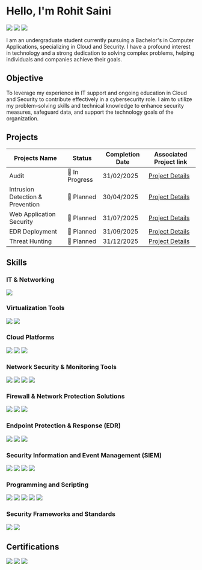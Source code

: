 
# Hello, I'm Rohit Saini
<a href="https://www.linkedin.com/in/rohitsaini-cyberguardian/"><img src="https://img.shields.io/badge/-LinkedIn-0072b1?&style=for-the-badge&logo=linkedin&logoColor=white" /></a>
<a href="https://tryhackme.com/r/p/CyberGuardianx"><img src="https://img.shields.io/badge/-TryHackMe-212C42?style=for-the-badge&logo=TryHackMe&logoColor=white" /></a>
<a href="https://app.letsdefend.io/user/cyberguardianx"><img src="https://img.shields.io/badge/-Let's%20Defend-0A4D8D?style=for-the-badge&logo=data:image/png;base64,iVBORw0KGgoAAAANSUhEUgAAABQAAAAUCAYAAACNiR0NAAAAw0lEQVQ4T6WT0Q2DMBRF37dhEkicEIisIGEk6gwBDgECo8AEHoNiNF4g5ACFZ8ApGQJlTCx5v7I3efw03e29bGfbzMUtKnwoJfQX3BAvsAvYP4AcyzAbmgI+AT3ADWgXNfxeBoA8+SM0FlYBzdyiBYGg5JmC1GuGbgAeGuLGQ9oA3CBwDJ8V6GdpH6X0CtbnG9uTv9E/ybU5AzHgPOQQuYAuwEGoVuK+Y82ctJPLTHDAAAAABJRU5ErkJggg==&logoColor=white" /></a>

I am an undergraduate student currently pursuing a Bachelor's in Computer Applications, specializing in Cloud and Security. I have a profound interest in technology and a strong dedication to solving complex problems, helping individuals and companies achieve their goals.

## Objective

To leverage my experience in IT support and ongoing education in Cloud and Security to contribute effectively in a cybersecurity role. I aim to utilize my problem-solving skills and technical knowledge to enhance security measures, safeguard data, and support the technology goals of the organization.


## Projects

| Projects Name                                        |     Status         |  Completion Date  | Associated Project link                                                                    |
|------------------------------------------------------|--------------------|-------------------|---------------------------------------------------------------------|
| Audit                                                |    🚧 In Progress |     31/02/2025     | <a href="https://github.com/cyberguardianx/Portfolio/tree/main/Audit"> Project Details </a> |
| Intrusion Detection & Prevention                     |    📝 Planned     |     30/04/2025     | <a href="  ">Project Details</a>|
| Web Application Security                             |    📝 Planned     |     31/07/2025     | <a href="  ">Project Details</a>|
| EDR Deployment                                       |    📝 Planned     |     31/09/2025     | <a href="  ">Project Details</a>|
| Threat Hunting                                       |    📝 Planned     |     31/12/2025     | <a href="  ">Project Details</a>|




## Skills

### IT & Networking
<div>  
    <img src="https://img.shields.io/badge/-Cisco%20Packet%20Tracer-0097C1?style=for-the-badge&logo=Cisco&logoColor=white" />
</div>

### Virtualization Tools
<div>
    <img src="https://img.shields.io/badge/-VMware-607078?style=for-the-badge&logo=VMware&logoColor=white" />
    <img src="https://img.shields.io/badge/-Hyper%20V-0082FC?style=for-the-badge&logo=Microsoft&logoColor=white" />
</div>

### Cloud Platforms
<div>
    <img src="https://img.shields.io/badge/-AWS-232F3E?style=for-the-badge&logo=Amazon%20AWS&logoColor=white" />
    <img src="https://img.shields.io/badge/-Microsoft%20Azure-0089D6?style=for-the-badge&logo=Microsoft%20Azure&logoColor=white" />
    <img src="https://img.shields.io/badge/-Google%20Cloud-4285F4?style=for-the-badge&logo=Google%20Cloud&logoColor=white" />
</div>

### Network Security & Monitoring Tools
<div>
    <img src="https://img.shields.io/badge/-Wireshark-1679A7?&style=for-the-badge&logo=Wireshark&logoColor=white" />
    <img src="https://img.shields.io/badge/-Zeek-777BB4?&style=for-the-badge&logo=Zeek&logoColor=white" />
    <img src="https://img.shields.io/badge/-Snort-FF0000?style=for-the-badge&logo=Snort&logoColor=white" />
    <img src="https://img.shields.io/badge/-Suricata-EF3B2D?&style=for-the-badge&logo=Suricata&logoColor=white" />
</div>
    
### Firewall & Network Protection Solutions
<div>
    <img src="https://img.shields.io/badge/-Fortinet-DA291C?style=for-the-badge&logo=Fortinet&logoColor=white" />
    <img src="https://img.shields.io/badge/-Palo%20Alto%20Networks-007EC6?style=for-the-badge&logo=Palo-Alto-Networks&logoColor=white" />
    <img src="https://img.shields.io/badge/-Sophos-1D7BFF?style=for-the-badge&logo=Sophos&logoColor=white" />
</div>

### Endpoint Protection & Response (EDR)
<div>
    <img src="https://img.shields.io/badge/-Microsoft_Defender_for_Endpoint-00A4EF?&style=for-the-badge&logo=Microsoft&logoColor=white" />
    <img src="https://img.shields.io/badge/-SentinelOne-0033CC?style=for-the-badge&logo=SentinelOne&logoColor=white" />
    <img src="https://img.shields.io/badge/-CrowdStrike%20Falcon-E95723?style=for-the-badge&logo=CrowdStrike&logoColor=white" />
</div>

### Security Information and Event Management (SIEM)
<div>
    <img src="https://img.shields.io/badge/-Microsoft_Sentinel-0078D4?&style=for-the-badge&logo=Microsoft&logoColor=white" />
    <img src="https://img.shields.io/badge/-Splunk-000000?&style=for-the-badge&logo=Splunk&logoColor=white" />
    <img src="https://img.shields.io/badge/-Elastic-005571?&style=for-the-badge&logo=Elastic&logoColor=white" />
    <img src="https://img.shields.io/badge/-IBM%20QRadar-1F70C1?style=for-the-badge&logo=IBM&logoColor=white" />
</div>

### Programming and Scripting
<div>
    <img src="https://img.shields.io/badge/-HTML-E34F26?style=for-the-badge&logo=HTML5&logoColor=white" />
    <img src="https://img.shields.io/badge/-PowerShell-5391FE?style=for-the-badge&logo=PowerShell&logoColor=white" />
    <img src="https://img.shields.io/badge/-Bash-4EAA25?style=for-the-badge&logo=GNU%20Bash&logoColor=white" />
    <img src="https://img.shields.io/badge/-Python-3776AB?style=for-the-badge&logo=Python&logoColor=white" />
    <img src="https://img.shields.io/badge/-SQL-4479A1?style=for-the-badge&logo=MySQL&logoColor=white" />
</div>

### Security Frameworks and Standards
<div>
    <img src="https://img.shields.io/badge/-MITRE%20ATT%26CK-005DAA?style=for-the-badge&logo=MITRE&logoColor=white" />
    <img src="https://img.shields.io/badge/-NIST%20CSF-5A6978?style=for-the-badge&logo=NIST&logoColor=white" />
</div>


## Certifications
<div>
    <img src="https://img.shields.io/badge/-Google%20Cybersecurity%20Certificate-4285F4?style=for-the-badge&logo=Google&logoColor=white" />
    <img src="https://img.shields.io/badge/-Google%20IT%20Support%20Certificate-4285F4?style=for-the-badge&logo=Google&logoColor=white" />
    <img src="https://img.shields.io/badge/-Jetking%20Certificate-005B99?style=for-the-badge&logo=Jetking&logoColor=white" />
</div>
